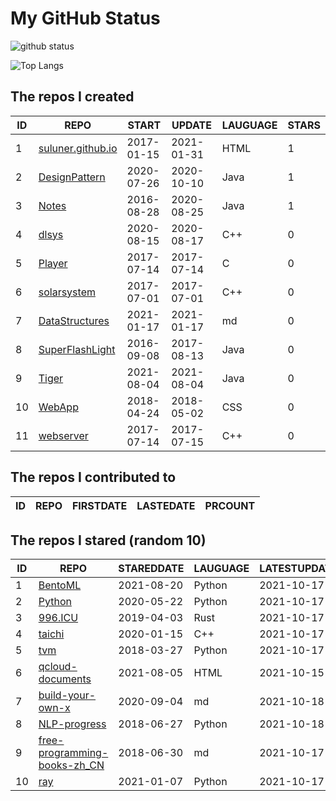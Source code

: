 # My GitHub Status

<img src="https://github-readme-stats-1.yihong0618.vercel.app/api?username=ThaddeusJiang&show_icons=true&&&hide_title=true&count_private=true" alt="github status" />

![Top Langs](https://github-readme-stats-1.yihong0618.vercel.app/api/top-langs/?username=ThaddeusJiang&layout=compact)

<!--START_SECTION:my_github-->
## The repos I created
| ID |                               REPO                                |   START    |   UPDATE   | LAUGUAGE | STARS |
|----|-------------------------------------------------------------------|------------|------------|----------|-------|
|  1 | [suluner.github.io](https://github.com/suluner/suluner.github.io) | 2017-01-15 | 2021-01-31 | HTML     |     1 |
|  2 | [DesignPattern](https://github.com/suluner/DesignPattern)         | 2020-07-26 | 2020-10-10 | Java     |     1 |
|  3 | [Notes](https://github.com/suluner/Notes)                         | 2016-08-28 | 2020-08-25 | Java     |     1 |
|  4 | [dlsys](https://github.com/suluner/dlsys)                         | 2020-08-15 | 2020-08-17 | C++      |     0 |
|  5 | [Player](https://github.com/suluner/Player)                       | 2017-07-14 | 2017-07-14 | C        |     0 |
|  6 | [solarsystem](https://github.com/suluner/solarsystem)             | 2017-07-01 | 2017-07-01 | C++      |     0 |
|  7 | [DataStructures](https://github.com/suluner/DataStructures)       | 2021-01-17 | 2021-01-17 | md       |     0 |
|  8 | [SuperFlashLight](https://github.com/suluner/SuperFlashLight)     | 2016-09-08 | 2017-08-13 | Java     |     0 |
|  9 | [Tiger](https://github.com/suluner/Tiger)                         | 2021-08-04 | 2021-08-04 | Java     |     0 |
| 10 | [WebApp](https://github.com/suluner/WebApp)                       | 2018-04-24 | 2018-05-02 | CSS      |     0 |
| 11 | [webserver](https://github.com/suluner/webserver)                 | 2017-07-14 | 2017-07-15 | C++      |     0 |

## The repos I contributed to
| ID | REPO | FIRSTDATE | LASTEDATE | PRCOUNT |
|----|------|-----------|-----------|---------|

## The repos I stared (random 10)
| ID |                                           REPO                                            | STAREDDATE | LAUGUAGE | LATESTUPDATE |
|----|-------------------------------------------------------------------------------------------|------------|----------|--------------|
|  1 | [BentoML](https://github.com/bentoml/BentoML)                                             | 2021-08-20 | Python   | 2021-10-17   |
|  2 | [Python](https://github.com/TheAlgorithms/Python)                                         | 2020-05-22 | Python   | 2021-10-17   |
|  3 | [996.ICU](https://github.com/996icu/996.ICU)                                              | 2019-04-03 | Rust     | 2021-10-17   |
|  4 | [taichi](https://github.com/taichi-dev/taichi)                                            | 2020-01-15 | C++      | 2021-10-17   |
|  5 | [tvm](https://github.com/apache/tvm)                                                      | 2018-03-27 | Python   | 2021-10-17   |
|  6 | [qcloud-documents](https://github.com/tencentyun/qcloud-documents)                        | 2021-08-05 | HTML     | 2021-10-15   |
|  7 | [build-your-own-x](https://github.com/danistefanovic/build-your-own-x)                    | 2020-09-04 | md       | 2021-10-18   |
|  8 | [NLP-progress](https://github.com/sebastianruder/NLP-progress)                            | 2018-06-27 | Python   | 2021-10-18   |
|  9 | [free-programming-books-zh_CN](https://github.com/justjavac/free-programming-books-zh_CN) | 2018-06-30 | md       | 2021-10-17   |
| 10 | [ray](https://github.com/ray-project/ray)                                                 | 2021-01-07 | Python   | 2021-10-17   |

<!--END_SECTION:my_github-->